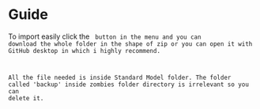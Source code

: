 # Guide
To import easily click the <Code> button in the menu and you can download the whole folder in the shape of zip or you can open it with GitHub desktop in which i highly recommend.
  
All the file needed is inside Standard Model folder. The folder called 'backup' inside zombies folder directory is irrelevant so you can delete it.
